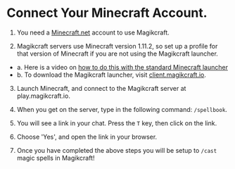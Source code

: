 # Connect Your Minecraft Account.

1. You need a [Minecraft.net](www.minecraft.net) account to use Magikcraft. 

2. Magikcraft servers use Minecraft version 1.11.2, so set up a profile for that version of Minecraft if you are not using the Magikcraft launcher. 
  * a. Here is a video on [how to do this with the standard Minecraft launcher](https://www.youtube.com/watch?v=qNOhVx9A74U)
  * b. To download the Magikcraft launcher, visit [client.magikcraft.io](client.magikcraft.io).

3. Launch Minecraft, and connect to the Magikcraft server at play.magikcraft.io. 

4. When you get on the server, type in the following command: `/spellbook`.

5. You will see a link in your chat. Press the `T` key, then click on the link.

6. Choose 'Yes', and open the link in your browser.

7. Once you have completed the above steps you will be setup to `/cast` magic spells in Magikcraft! 


